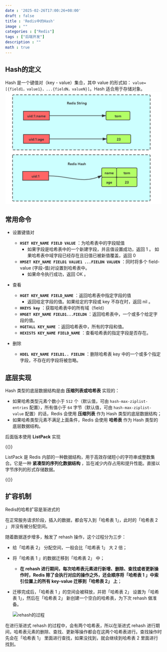```yaml
---
date : '2025-02-26T17:00:26+08:00'
draft : false
title : 'Redis中的Hash'
image : ""
categories : ["Redis"]
tags : ["后端开发"]
description : ""
math : true
---
```


## Hash的定义

Hash 是一个键值对（key - value）集合，其中 value 的形式如： `value=[{field1，value1}，...{fieldN，valueN}]`。Hash 适合用于存储对象。![img](hash.png)

## 常用命令

- 设置键值对

  - **`HSET KEY_NAME FIELD VALUE`** ：为哈希表中的字段赋值
    - 如果字段是哈希表中的一个新建字段，并且值设置成功，返回 1 。 如果哈希表中域字段已经存在且旧值已被新值覆盖，返回 0 
  - **`HMSET KEY_NAME FIELD1 VALUE1 ...FIELDN VALUEN`** ：同时将多个 field-value (字段-值)对设置到哈希表中。
    - 如果命令执行成功，返回 OK 。

- 查看

  - **`HGET KEY_NAME FIELD_NAME`**  ：返回哈希表中指定字段的值
    - 返回给定字段的值。如果给定的字段或 key 不存在时，返回 nil 。
  - **`HKEYS key`** ：获取哈希表中的所有域（field）
  - **`HMGET KEY_NAME FIELD1...FIELDN`** ：返回哈希表中，一个或多个给定字段的值。
  - **`HGETALL KEY_NAME`** ：返回哈希表中，所有的字段和值。
  - **`HEXISTS KEY_NAME FIELD_NAME`**  ：查看哈希表的指定字段是否存在。

- 删除

  - **`HDEL KEY_NAME FIELD1.. FIELDN`**  ：删除哈希表 key 中的一个或多个指定字段，不存在的字段将被忽略。

## 底层实现

Hash 类型的底层数据结构是由 **压缩列表或哈希表** 实现的：

- 如果哈希类型元素个数小于 `512` 个（默认值，可由 `hash-max-ziplist-entries` 配置），所有值小于 `64` 字节（默认值，可由 `hash-max-ziplist-value` 配置）的话，Redis 会使用 **压缩列表** 作为 Hash 类型的底层数据结构；
- 如果哈希类型元素不满足上面条件，Redis 会使用 **哈希表** 作为 Hash 类型的 底层数据结构。

后面版本使用 **ListPack** 实现

{{<notice tip>}}

ListPack 是 Redis 内部的一种数据结构，用于高效存储短小的字符串或整数集合。它是一种 **紧凑型的序列化数据结构** ，旨在减少内存占用和提升性能。直接以字节序列的形式存储数据。

{{</notice>}}

## 扩容机制

Redis的哈希扩容是渐进式的

在正常服务请求阶段，插入的数据，都会写入到「哈希表 1」，此时的「哈希表 2 」 并没有被分配空间。

随着数据逐步增多，触发了 rehash 操作，这个过程分为三步：

- 给「哈希表 2」 分配空间，一般会比「哈希表 1」 大 2 倍；

- 将「哈希表 1 」的数据迁移到「哈希表 2」 中；

  - **在 rehash 进行期间，每次哈希表元素进行新增、删除、查找或者更新操作时，Redis 除了会执行对应的操作之外，还会顺序将「哈希表 1 」中索引位置上的所有 key-value 迁移到「哈希表 2」 上**；

- 迁移完成后，「哈希表 1 」的空间会被释放，并把「哈希表 2」 设置为「哈希表 1」，然后在「哈希表 2」 新创建一个空白的哈希表，为下次 rehash 做准备。

  

  ![rehash的过程](https://cdn.xiaolincoding.com//picgo/image-20240725232528097.png)

在进行渐进式 rehash 的过程中，会有两个哈希表，所以在渐进式 rehash 进行期间，哈希表元素的删除、查找、更新等操作都会在这两个哈希表进行。查找操作时先会在「哈希表 1」 里面进行查找，如果没找到，就会继续到哈希表 2 里面进行找到。

